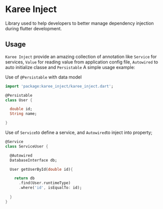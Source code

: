 # **Karee Inject**

 Library used to help developers
to better manage dependency injection during flutter development.

## Usage

`Karee Inject` provide an amazing collection of annotation like `Service` for services, `Value` for reading value from application config file, `Autowired` to auto initialize classe and `Persistable` 
A simple usage example:

Use of `@Persistable` with data model
```dart
import 'package:karee_inject/karee_inject.dart';

@Persistable
class User {

  double id;
  String name;

}
```

Use of `Service`to define a service, and `Autowired`to inject into property;

```dart
@Service
class ServiceUser {

  @Autowired
  DatabaseInterface db;

  User getUserById(double id){

    return db
      .find(User.runtimeType)
      .where('id', isEqualTo: id);
      
  }
}